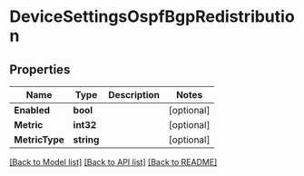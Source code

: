 # DeviceSettingsOspfBgpRedistribution

## Properties

Name | Type | Description | Notes
------------ | ------------- | ------------- | -------------
**Enabled** | **bool** |  | [optional] 
**Metric** | **int32** |  | [optional] 
**MetricType** | **string** |  | [optional] 

[[Back to Model list]](../README.md#documentation-for-models) [[Back to API list]](../README.md#documentation-for-api-endpoints) [[Back to README]](../README.md)


